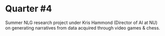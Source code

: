 # Quarter #4

Summer NLG research project under Kris Hammond (Director of AI at NU) on generating narratives from data acquired through video games & chess.
